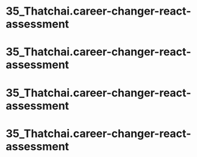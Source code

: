 # 35_Thatchai.career-changer-react-assessment
# 35_Thatchai.career-changer-react-assessment
# 35_Thatchai.career-changer-react-assessment
# 35_Thatchai.career-changer-react-assessment
